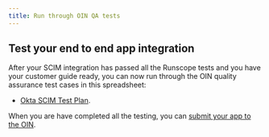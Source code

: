 ```yaml
---
title: Run through OIN QA tests
---
```


## Test your end to end app integration

After your SCIM integration has passed all the Runscope tests and you have your customer guide ready, you can now run through the OIN quality assurance test cases in this spreadsheet:

* [Okta SCIM Test Plan](/standards/SCIM/SCIMFiles/okta-scim-test-plan.xlsx).

When you are have completed all the testing, you can [submit your app to the OIN](/docs/guides/submit-app/).
